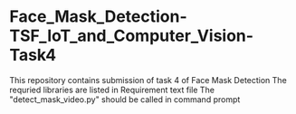 # Face_Mask_Detection-TSF_IoT_and_Computer_Vision-Task4
This repository contains submission of task 4 of Face Mask Detection
The requried libraries are listed in Requirement text file
The "detect_mask_video.py" should be called in command prompt
